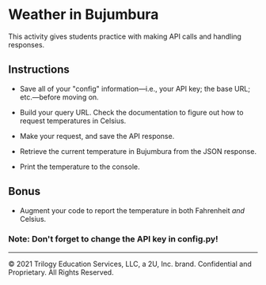 # Weather in Bujumbura

This activity gives students practice with making API calls and handling responses.

## Instructions

* Save all of your "config" information—i.e., your API key; the base URL; etc.—before moving on.

* Build your query URL. Check the documentation to figure out how to request temperatures in Celsius.

* Make your request, and save the API response.

* Retrieve the current temperature in Bujumbura from the JSON response.

* Print the temperature to the console.

## Bonus

* Augment your code to report the temperature in both Fahrenheit _and_ Celsius.

### Note: Don't forget to change the API key in config.py!

---

© 2021 Trilogy Education Services, LLC, a 2U, Inc. brand.  Confidential and Proprietary.  All Rights Reserved.